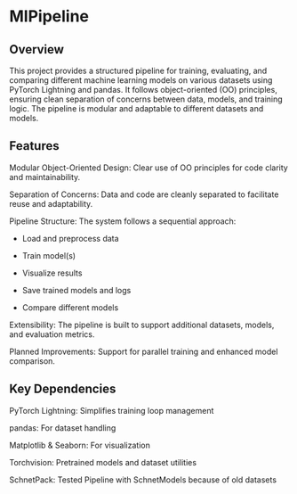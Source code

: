 # MlPipeline

## Overview

This project provides a structured pipeline for training, evaluating, and comparing different machine learning models on various datasets using PyTorch Lightning and pandas. It follows object-oriented (OO) principles, ensuring clean separation of concerns between data, models, and training logic. The pipeline is modular and adaptable to different datasets and models.

## Features

Modular Object-Oriented Design: Clear use of OO principles for code clarity and maintainability.

Separation of Concerns: Data and code are cleanly separated to facilitate reuse and adaptability.

Pipeline Structure: The system follows a sequential approach:

* Load and preprocess data

* Train model(s)

* Visualize results

* Save trained models and logs

* Compare different models

Extensibility: The pipeline is built to support additional datasets, models, and evaluation metrics.

Planned Improvements: Support for parallel training and enhanced model comparison.

## Key Dependencies

PyTorch Lightning: Simplifies training loop management

pandas: For dataset handling

Matplotlib & Seaborn: For visualization

Torchvision: Pretrained models and dataset utilities

SchnetPack: Tested Pipeline with SchnetModels because of old datasets
